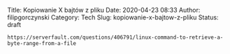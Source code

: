 Title: Kopiowanie X bajtów z pliku
Date: 2020-04-23 08:33
Author: filipgorczynski
Category: Tech
Slug: kopiowanie-x-bajtow-z-pliku
Status: draft

`https://serverfault.com/questions/406791/linux-command-to-retrieve-a-byte-range-from-a-file`
